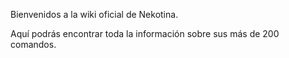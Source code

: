 Bienvenidos a la wiki oficial de Nekotina.

Aquí podrás encontrar toda la información sobre sus más de 200 comandos.
